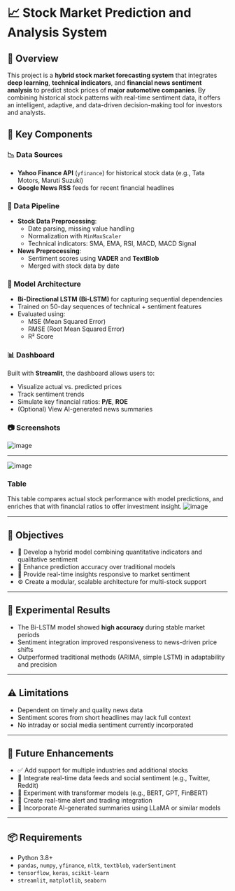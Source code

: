 # 📈 Stock Market Prediction and Analysis System

## 🚀 Overview
This project is a **hybrid stock market forecasting system** that integrates **deep learning**, **technical indicators**, and **financial news sentiment analysis** to predict stock prices of **major automotive companies**. By combining historical stock patterns with real-time sentiment data, it offers an intelligent, adaptive, and data-driven decision-making tool for investors and analysts.

## 🔧 Key Components

### 📉 Data Sources
- **Yahoo Finance API** (`yfinance`) for historical stock data (e.g., Tata Motors, Maruti Suzuki)
- **Google News RSS** feeds for recent financial headlines

### 🔄 Data Pipeline
- **Stock Data Preprocessing**:
  - Date parsing, missing value handling
  - Normalization with `MinMaxScaler`
  - Technical indicators: SMA, EMA, RSI, MACD, MACD Signal
- **News Preprocessing**:
  - Sentiment scores using **VADER** and **TextBlob**
  - Merged with stock data by date

### 🧠 Model Architecture
- **Bi-Directional LSTM (Bi-LSTM)** for capturing sequential dependencies
- Trained on 50-day sequences of technical + sentiment features
- Evaluated using:
  - MSE (Mean Squared Error)
  - RMSE (Root Mean Squared Error)
  - R² Score

### 📊 Dashboard
Built with **Streamlit**, the dashboard allows users to:
- Visualize actual vs. predicted prices
- Track sentiment trends
- Simulate key financial ratios: **P/E**, **ROE**
- (Optional) View AI-generated news summaries

### 📷 Screenshots
  ![image](https://github.com/user-attachments/assets/4dabcd1c-8410-433d-97db-c2de513660ae)
  
  ---
  
![image](https://github.com/user-attachments/assets/fc5f0fa7-0163-4f98-81f1-13746ecebdc5)

### Table 
This table compares actual stock performance with model predictions, and enriches that with financial ratios to offer investment insight.
![image](https://github.com/user-attachments/assets/aa2da7ea-4ee5-4332-a2d4-9244685ff025)


---

## 🎯 Objectives
- 🧩 Develop a hybrid model combining quantitative indicators and qualitative sentiment
- 🎯 Enhance prediction accuracy over traditional models
- 📡 Provide real-time insights responsive to market sentiment
- ⚙️ Create a modular, scalable architecture for multi-stock support

---

## 🧪 Experimental Results
- The Bi-LSTM model showed **high accuracy** during stable market periods
- Sentiment integration improved responsiveness to news-driven price shifts
- Outperformed traditional methods (ARIMA, simple LSTM) in adaptability and precision

---

## ⚠️ Limitations
- Dependent on timely and quality news data
- Sentiment scores from short headlines may lack full context
- No intraday or social media sentiment currently incorporated

---

## 🔮 Future Enhancements
- ✅ Add support for multiple industries and additional stocks
- 🔄 Integrate real-time data feeds and social sentiment (e.g., Twitter, Reddit)
- 🧠 Experiment with transformer models (e.g., BERT, GPT, FinBERT)
- 🔔 Create real-time alert and trading integration
- 🧩 Incorporate AI-generated summaries using LLaMA or similar models

---

## 📦 Requirements
- Python 3.8+
- `pandas`, `numpy`, `yfinance`, `nltk`, `textblob`, `vaderSentiment`
- `tensorflow`, `keras`, `scikit-learn`
- `streamlit`, `matplotlib`, `seaborn`


